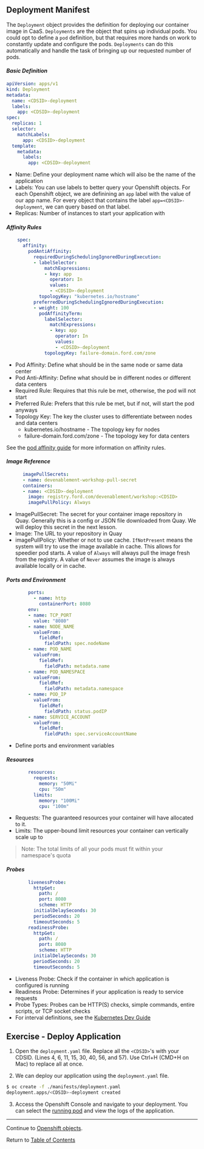 ## Deployment Manifest

The `Deployment` object provides the definition for deploying our container image in CaaS. `Deployments` are the object that spins up individual pods. You could opt to define a `pod` definition, but that requires more hands on work to constantly update and configure the pods. `Deployments` can do this automatically and handle the task of bringing up our requested number of pods. 

#### *Basic Definition*

```yaml
apiVersion: apps/v1
kind: Deployment
metadata:
  name: <CDSID>-deployment
  labels:
    app: <CDSID>-deployment
spec:
  replicas: 1
  selector:
    matchLabels:
      app: <CDSID>-deployment
  template:
    metadata:
      labels:
        app: <CDSID>-deployment
```
- Name: Define your deployment name which will also be the name of the application
- Labels: You can use labels to better query your Openshift objects. For each Openshift object, we are definining an `app` label with the value of our app name. For every object that contains the label `app=<CDSID>-deployment`, we can query based on that label. 
- Replicas: Number of instances to start your application with

#### *Affinity Rules*
```yaml
    spec:
      affinity:
        podAntiAffinity:
          requiredDuringSchedulingIgnoredDuringExecution:
          - labelSelector:
              matchExpressions:
              - key: app
                operator: In
                values:
                - <CDSID>-deployment
            topologyKey: "kubernetes.io/hostname"
          preferredDuringSchedulingIgnoredDuringExecution:
          - weight: 100
            podAffinityTerm:
              labelSelector:
                matchExpressions:
                - key: app
                  operator: In
                  values:
                  - <CDSID>-deployment
              topologyKey: failure-domain.ford.com/zone
```
- Pod Affinity: Define what should be in the same node or same data center
- Pod Anti-Affinity: Define what should be in different nodes or different data centers
- Required Rule: Requires that this rule be met, otherwise, the pod will not start
- Preferred Rule: Prefers that this rule be met, but if not, will start the pod anyways 
- Topology Key: The key the cluster uses to differentiate between nodes and data centers
  - kubernetes.io/hostname - The topology key for nodes
  - failure-domain.ford.com/zone - The topology key for data centers

See the [pod affinity guide](./something) for more information on affinity rules. 

#### *Image Reference*
```yaml
      imagePullSecrets:
      - name: devenablement-workshop-pull-secret
      containers:
      - name: <CDSID>-deployment
        image: registry.ford.com/devenablement/workshop:<CDSID>
        imagePullPolicy: Always        
```
- ImagePullSecret: The secret for your container image repository in Quay. Generally this is a config or JSON file downloaded from Quay. We will deploy this secret in the next lesson. 
- Image: The URL to your repository in Quay
- imagePullPolicy: Whether or not to use cache. `IfNotPresent` means the system will try to use the image available in cache. This allows for speedier pod starts. A value of `Always` will always pull the image fresh from the registry. A value of `Never` assumes the image is always available locally or in cache. 

#### *Ports and Environment*
```yaml
        ports:
          - name: http
            containerPort: 8080
        env:
        - name: TCP_PORT
          value: "8080"
        - name: NODE_NAME
          valueFrom:
            fieldRef:
              fieldPath: spec.nodeName
        - name: POD_NAME
          valueFrom:
            fieldRef:
              fieldPath: metadata.name
        - name: POD_NAMESPACE
          valueFrom:
            fieldRef:
              fieldPath: metadata.namespace
        - name: POD_IP
          valueFrom:
            fieldRef:
              fieldPath: status.podIP
        - name: SERVICE_ACCOUNT
          valueFrom:
            fieldRef:
              fieldPath: spec.serviceAccountName
```
- Define ports and environment variables

#### *Resources*
```yaml
        resources:
          requests:
            memory: "50Mi"
            cpu: "50m"
          limits:
            memory: "100Mi"
            cpu: "100m"
```
- Requests: The guaranteed resources your container will have allocated to it. 
- Limits: The upper-bound limit resources your container can vertically scale up to 
> Note: The total limits of all your pods must fit within your namespace's quota

#### *Probes*
```yaml
        livenessProbe:
          httpGet:
            path: /
            port: 8080
            scheme: HTTP
          initialDelaySeconds: 30
          periodSeconds: 20
          timeoutSeconds: 5
        readinessProbe:
          httpGet:
            path: /
            port: 8080
            scheme: HTTP
          initialDelaySeconds: 30
          periodSeconds: 20
          timeoutSeconds: 5
```
- Liveness Probe: Check if the container in which application is configured is running
- Readiness Probe: Determines if your application is ready to service requests 
- Probe Types: Probes can be HTTP(S) checks, simple commands, entire scripts, or TCP socket checks
- For interval definitions, see the [Kubernetes Dev Guide](https://kubernetes.io/docs/tasks/configure-pod-container/configure-liveness-readiness-probes/#configure-probes)

## Exercise - Deploy Application

1. Open the `deployment.yaml` file. Replace all the `<CDSID>`'s with your CDSID. (Lines 4, 6, 11, 15, 30, 40, 56, and 57). Use Ctrl+H (CMD+H on Mac) to replace all at once. 

2. We can deploy our application using the `deployment.yaml` file. 

```bash
$ oc create -f ./manifests/deployment.yaml
deployment.apps/<CDSID>-deployment created
```

3. Access the Openshift Console and navigate to your deployment. You can select the [running pod](https://api.caas.ford.com/console/project/devenablement-workshop-dev/browse/pods) and view the logs of the application. 

---  

Continue to [Openshift objects](./11-objects.md).

Return to [Table of Contents](../README.md#agenda)
